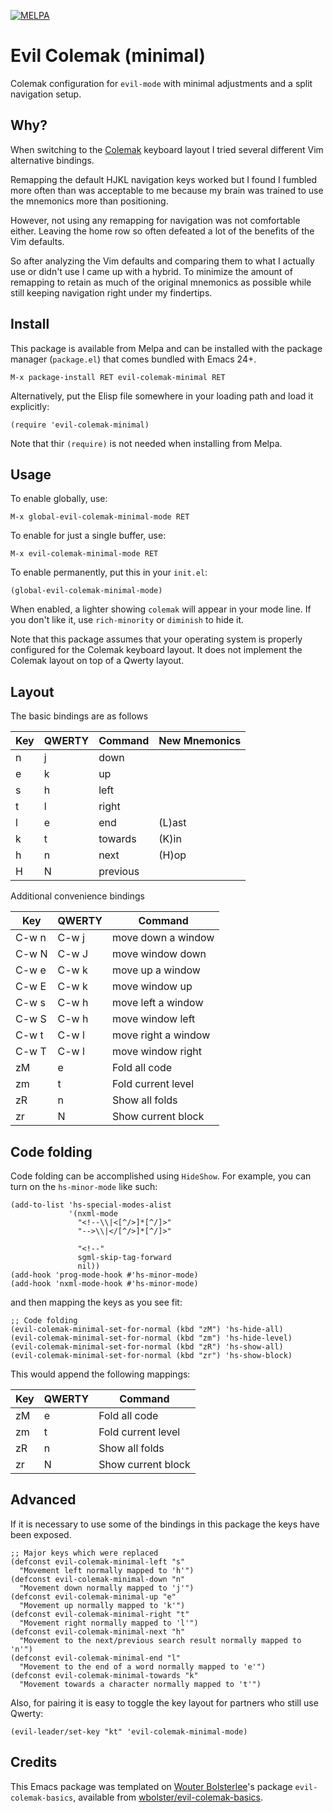 [![MELPA](https://melpa.org/packages/evil-colemak-minimal-badge.svg)](https://melpa.org/#/evil-colemak-minimal)

Evil Colemak (minimal)
======================

Colemak configuration for `evil-mode` with minimal adjustments and a split
navigation setup.

Why?
----

When switching to the [Colemak](https://colemak.com/) keyboard layout I tried
several different Vim alternative bindings.

Remapping the default HJKL navigation keys worked but I found I fumbled more
often than was acceptable to me because my brain was trained to use the
mnemonics more than positioning.

However, not using any remapping for navigation was not comfortable either.
Leaving the home row so often defeated a lot of the benefits of the Vim
defaults.

So after analyzing the Vim defaults and comparing them to what I actually use
or didn't use I came up with a hybrid. To minimize the amount of remapping
to retain as much of the original mnemonics as possible while still keeping
navigation right under my findertips.

Install
-------

This package is available from Melpa and can be installed with the
package manager (`package.el`) that comes bundled with Emacs 24+.

``` emacs-lisp
M-x package-install RET evil-colemak-minimal RET
```

Alternatively, put the Elisp file somewhere in your loading path and
load it explicitly:

``` emacs-lisp
(require 'evil-colemak-minimal)
```

Note that thir `(require)` is not needed when installing from
Melpa.

Usage
-----

To enable globally, use:

``` emacs-lisp
M-x global-evil-colemak-minimal-mode RET
```

To enable for just a single buffer, use:

``` emacs-lisp
M-x evil-colemak-minimal-mode RET
```

To enable permanently, put this in your `init.el`:

``` emacs-lisp
(global-evil-colemak-minimal-mode)
```

When enabled, a lighter showing `colemak` will appear in
your mode line. If you don't like it, use `rich-minority` or 
`diminish` to hide it.

Note that this package assumes that your operating system is properly
configured for the Colemak keyboard layout. It does not implement the
Colemak layout on top of a Qwerty layout.

Layout
------

The basic bindings are as follows

| Key | QWERTY | Command  | New Mnemonics |
| --- | ------ | -------- | ------------- |
| n   | j      | down     |               |
| e   | k      | up       |               |
| s   | h      | left     |               |
| t   | l      | right    |               |
| l   | e      | end      | (L)ast        |
| k   | t      | towards  | (K)in         |
| h   | n      | next     | (H)op         |
| H   | N      | previous |               |

Additional convenience bindings

| Key   | QWERTY | Command             |
| ----- | ------ | ------------------- |
| C-w n | C-w j  | move down a window  |
| C-w N | C-w J  | move window down    |
| C-w e | C-w k  | move up a window    |
| C-w E | C-w k  | move window up      |
| C-w s | C-w h  | move left a window  |
| C-w S | C-w h  | move window left    |
| C-w t | C-w l  | move right a window |
| C-w T | C-w l  | move window right   |
| zM    | e      | Fold all code       |
| zm    | t      | Fold current level  |
| zR    | n      | Show all folds      |
| zr    | N      | Show current block  |

Code folding
------------

Code folding can be accomplished using `HideShow`. For example, you can turn on the `hs-minor-mode` like such:

``` emacs-lisp
(add-to-list 'hs-special-modes-alist
             '(nxml-mode
               "<!--\\|<[^/>]*[^/]>"
               "-->\\|</[^/>]*[^/]>"

               "<!--"
               sgml-skip-tag-forward
               nil))
(add-hook 'prog-mode-hook #'hs-minor-mode)
(add-hook 'nxml-mode-hook #'hs-minor-mode)
```

and then mapping the keys as you see fit:

``` emacs-lisp
;; Code folding
(evil-colemak-minimal-set-for-normal (kbd "zM") 'hs-hide-all)
(evil-colemak-minimal-set-for-normal (kbd "zm") 'hs-hide-level)
(evil-colemak-minimal-set-for-normal (kbd "zR") 'hs-show-all)
(evil-colemak-minimal-set-for-normal (kbd "zr") 'hs-show-block)
```

This would append the following mappings:

| Key   | QWERTY | Command             |
| ----- | ------ | ------------------- |
| zM    | e      | Fold all code       |
| zm    | t      | Fold current level  |
| zR    | n      | Show all folds      |
| zr    | N      | Show current block  |


Advanced
--------

If it is necessary to use some of the bindings in this package the keys have
been exposed.

``` emacs-lisp
;; Major keys which were replaced
(defconst evil-colemak-minimal-left "s"
  "Movement left normally mapped to 'h'")
(defconst evil-colemak-minimal-down "n"
  "Movement down normally mapped to 'j'")
(defconst evil-colemak-minimal-up "e"
  "Movement up normally mapped to 'k'")
(defconst evil-colemak-minimal-right "t"
  "Movement right normally mapped to 'l'")
(defconst evil-colemak-minimal-next "h"
  "Movement to the next/previous search result normally mapped to 'n'")
(defconst evil-colemak-minimal-end "l"
  "Movement to the end of a word normally mapped to 'e'")
(defconst evil-colemak-minimal-towards "k"
  "Movement towards a character normally mapped to 't'")
```

Also, for pairing it is easy to toggle the key layout for partners who still
use Qwerty:

``` emacs-lisp
(evil-leader/set-key "kt" 'evil-colemak-minimal-mode)
```

Credits
-------

This Emacs package was templated on [Wouter Bolsterlee](https://github.com/wbolster)'s package
`evil-colemak-basics`, available from [wbolster/evil-colemak-basics](https://github.com/wbolster/evil-colemak-basics).

